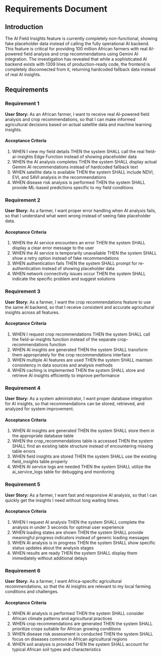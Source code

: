 # Requirements Document

## Introduction

The AI Field Insights feature is currently completely non-functional, showing fake placeholder data instead of calling the fully operational AI backend. This feature is critical for providing 100 million African farmers with real AI-powered field analysis and crop recommendations using Gemini AI integration. The investigation has revealed that while a sophisticated AI backend exists with 1309 lines of production-ready code, the frontend is completely disconnected from it, returning hardcoded fallback data instead of real AI insights.

## Requirements

### Requirement 1

**User Story:** As an African farmer, I want to receive real AI-powered field analysis and crop recommendations, so that I can make informed agricultural decisions based on actual satellite data and machine learning insights.

#### Acceptance Criteria

1. WHEN I view my field details THEN the system SHALL call the real field-ai-insights Edge Function instead of showing placeholder data
2. WHEN the AI analysis completes THEN the system SHALL display actual Gemini AI recommendations instead of hardcoded fallback text
3. WHEN satellite data is available THEN the system SHALL include NDVI, EVI, and SAVI analysis in the recommendations
4. WHEN disease risk analysis is performed THEN the system SHALL provide ML-based predictions specific to my field conditions

### Requirement 2

**User Story:** As a farmer, I want proper error handling when AI analysis fails, so that I understand what went wrong instead of seeing fake placeholder data.

#### Acceptance Criteria

1. WHEN the AI service encounters an error THEN the system SHALL display a clear error message to the user
2. WHEN the AI service is temporarily unavailable THEN the system SHALL show a retry option instead of fake recommendations
3. WHEN authentication fails THEN the system SHALL prompt for re-authentication instead of showing placeholder data
4. WHEN network connectivity issues occur THEN the system SHALL indicate the specific problem and suggest solutions

### Requirement 3

**User Story:** As a farmer, I want the crop recommendations feature to use the same AI backend, so that I receive consistent and accurate agricultural insights across all features.

#### Acceptance Criteria

1. WHEN I request crop recommendations THEN the system SHALL call the field-ai-insights function instead of the separate crop-recommendations function
2. WHEN AI insights are generated THEN the system SHALL transform them appropriately for the crop recommendations interface
3. WHEN multiple AI features are used THEN the system SHALL maintain consistency in data sources and analysis methods
4. WHEN caching is implemented THEN the system SHALL store and retrieve AI insights efficiently to improve performance

### Requirement 4

**User Story:** As a system administrator, I want proper database integration for AI insights, so that recommendations can be stored, retrieved, and analyzed for system improvement.

#### Acceptance Criteria

1. WHEN AI insights are generated THEN the system SHALL store them in the appropriate database table
2. WHEN the crop_recommendations table is accessed THEN the system SHALL find an existing table structure instead of encountering missing table errors
3. WHEN field insights are stored THEN the system SHALL use the existing field_insights table properly
4. WHEN AI service logs are needed THEN the system SHALL utilize the ai_service_logs table for debugging and monitoring

### Requirement 5

**User Story:** As a farmer, I want fast and responsive AI analysis, so that I can quickly get the insights I need without long waiting times.

#### Acceptance Criteria

1. WHEN I request AI analysis THEN the system SHALL complete the analysis in under 3 seconds for optimal user experience
2. WHEN loading states are shown THEN the system SHALL provide meaningful progress indicators instead of generic loading messages
3. WHEN AI analysis is in progress THEN the system SHALL show specific status updates about the analysis stages
4. WHEN results are ready THEN the system SHALL display them immediately without additional delays

### Requirement 6

**User Story:** As a farmer, I want Africa-specific agricultural recommendations, so that the AI insights are relevant to my local farming conditions and challenges.

#### Acceptance Criteria

1. WHEN AI analysis is performed THEN the system SHALL consider African climate patterns and agricultural practices
2. WHEN crop recommendations are generated THEN the system SHALL prioritize crops suitable for African growing conditions
3. WHEN disease risk assessment is conducted THEN the system SHALL focus on diseases common in African agricultural regions
4. WHEN soil analysis is provided THEN the system SHALL account for typical African soil types and characteristics